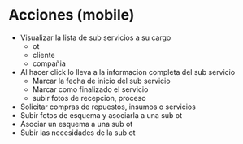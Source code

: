 # Acciones  (mobile)
- Visualizar la lista de sub servicios a su cargo
  - ot
  - cliente
  - compañia
- Al hacer click lo lleva a la informacion completa del sub servicio
  - Marcar la fecha de inicio del sub servicio
  - Marcar como finalizado el servicio
  - subir fotos de recepcion, proceso 
- Solicitar compras de repuestos, insumos o servicios
- Subir fotos de esquema y asociarla a una sub ot
- Asociar un esquema a una sub ot
- Subir las necesidades de la sub ot

